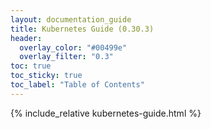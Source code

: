 ```yaml
---
layout: documentation_guide
title: Kubernetes Guide (0.30.3)
header:
  overlay_color: "#00499e"
  overlay_filter: "0.3"
toc: true
toc_sticky: true
toc_label: "Table of Contents"
---
```

{% include_relative kubernetes-guide.html %}

